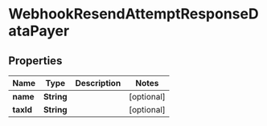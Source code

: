 

# WebhookResendAttemptResponseDataPayer


## Properties

| Name | Type | Description | Notes |
|------------ | ------------- | ------------- | -------------|
|**name** | **String** |  |  [optional] |
|**taxId** | **String** |  |  [optional] |



